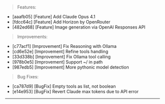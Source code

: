 > Features:
- [aaafb05] [Feature] Add Claude Opus 4.1
- [fdcc64c] [Feature] Add Horizon by OpenRouter
- [482ed68] [Feature] Image generation via OpenAI Responses API

> Improvements:
- [c77acf1] [Improvement] Fix Reasoning with Ollama
- [cd6e52e] [Improvement] Refine tools handling
- [33d338b] [Improvement] Fix Ollama tool calling
- [978b0e5] [Improvement] Support ~/ in path
- [987edb5] [Improvement] More pythonic model detection

> Bug Fixes:
- [ca787d9] [BugFix] Empty tools as list, not boolean
- [e14e953] [BugFix] Revert Claude max tokens due to API error


---
